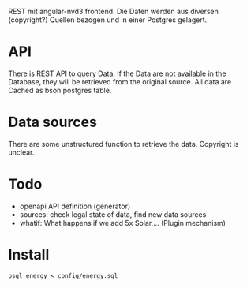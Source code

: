 REST mit angular-nvd3 frontend. 
Die Daten werden aus diversen (copyright?) Quellen bezogen und in einer Postgres gelagert. 

# API
There is REST API to query Data.
If the Data are not available in the Database, they will be retrieved from the original source.
All data are Cached as bson postgres table.


# Data sources
There are some unstructured function to retrieve the data. Copyright is unclear.

# Todo
* openapi API definition (generator)
* sources: check legal state of data, find new data sources
* whatif: What happens if we add 5x Solar,... (Plugin mechanism)

# Install

```
psql energy < config/energy.sql
```

